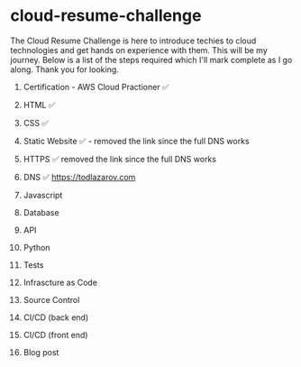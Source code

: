 # cloud-resume-challenge

The Cloud Resume Challenge is here to introduce techies to cloud technologies and get hands on experience with them. This will be my journey. Below is a list of the steps required which I'll mark complete as I go along. Thank you for looking.

1. Certification - AWS Cloud Practioner :white_check_mark:

2. HTML :white_check_mark:

3. CSS :white_check_mark:

4. Static Website :white_check_mark: - removed the link since the full DNS works

5. HTTPS :white_check_mark: removed the link since the full DNS works

6. DNS :white_check_mark: https://todlazarov.com

7. Javascript

8. Database

9. API

10. Python

11. Tests

12. Infrascture as Code

13. Source Control

14. CI/CD (back end)

15. CI/CD (front end)

16. Blog post